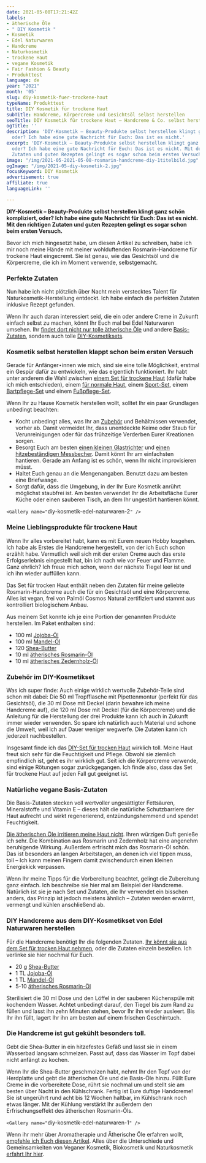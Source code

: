 ```yaml
---
date: 2021-05-08T17:21:42Z
labels:
- ätherische Öle
- " DIY Kosmetik "
- Kosmetik
- Edel Naturwaren
- Handcreme
- Naturkosmetik
- trockene Haut
- vegane Kosmetik
- Fair Fashion & Beauty
- Produkttest
language: de
year: "2021"
month: '05'
slug: diy-kosmetik-fuer-trockene-haut
typeName: Produkttest
title: DIY Kosmetik für trockene Haut
subTitle: Handcreme, Körpercreme und Gesichtsöl selbst herstellen
seoTitle: DIY Kosmetik für trockene Haut – Handcreme & Co. selbst herstellen
ogTitle: ''
description: 'DIY-Kosmetik – Beauty-Produkte selbst herstellen klingt ganz schön kompliziert,
  oder? Ich habe eine gute Nachricht für Euch: Das ist es nicht.'
excerpt: 'DIY-Kosmetik – Beauty-Produkte selbst herstellen klingt ganz schön kompliziert,
  oder? Ich habe eine gute Nachricht für Euch: Das ist es nicht. Mit den richtigen
  Zutaten und guten Rezepten gelingt es sogar schon beim ersten Versuch.'
image: "/img/2021-05-2021-05-08-rosmarin-handcreme-diy-1titelbild.jpg"
ogImage: "/img/2021-05-diy-kosmetik-2.jpg"
focusKeyword: DIY Kosmetik
advertisement: true
affiliate: true
languageLink: ''

---
```

**DIY-Kosmetik – Beauty-Produkte selbst herstellen klingt ganz schön kompliziert, oder? Ich habe eine gute Nachricht für Euch: Das ist es nicht. Mit den richtigen Zutaten und guten Rezepten gelingt es sogar schon beim ersten Versuch.**

Bevor ich mich hingesetzt habe, um diesen Artikel zu schreiben, habe ich mir noch meine Hände mit meiner wohlduftenden Rosmarin-Handcreme für trockene Haut eingecremt. Sie ist genau, wie das Gesichtsöl und die Körpercreme, die ich im Moment verwende, selbstgemacht.

### Perfekte Zutaten

Nun habe ich nicht plötzlich über Nacht mein verstecktes Talent für Naturkosmetik-Herstellung entdeckt. Ich habe einfach die perfekten Zutaten inklusive Rezept gefunden.

Wenn Ihr auch daran interessiert seid, die ein oder andere Creme in Zukunft einfach selbst zu machen, könnt Ihr Euch mal bei Edel Naturwaren umsehen. Ihr [findet dort nicht nur tolle ätherische Öle](https://cardamonchai.com/2021/03/aromatherapie/) und andere [Basis-Zutaten](https://t.adcell.com/p/click?promoId=252519&slotId=80259&param0=https%3A%2F%2Fwww.edel-naturwaren.de%2Fcollections%2Falle-basisprodukte), sondern auch tolle [DIY-Kosmetiksets](https://t.adcell.com/p/click?promoId=252519&slotId=80259&param0=https%3A%2F%2Fwww.edel-naturwaren.de%2Fcollections%2Fdiy-sets).

### Kosmetik selbst herstellen klappt schon beim ersten Versuch

Gerade für Anfänger⋆innen wie mich, sind sie eine tolle Möglichkeit, erstmal ein Gespür dafür zu entwickeln, wie das eigentlich funktioniert. Ihr habt unter anderem die Wahl zwischen [einem Set für trockene Haut](https://t.adcell.com/p/click?promoId=252519&slotId=80259&param0=https%3A%2F%2Fwww.edel-naturwaren.de%2Fcollections%2Fdiy-sets%2Fproducts%2Fdiy-set-fur-trockene-haut) (dafür habe ich mich entschieden), einem [für normale Haut](https://t.adcell.com/p/click?promoId=252519&slotId=80259&param0=https%3A%2F%2Fwww.edel-naturwaren.de%2Fcollections%2Fdiy-sets%2Fproducts%2Fdiy-set-fur-normale-haut), einem [Sport-Set](https://t.adcell.com/p/click?promoId=252519&slotId=80259&param0=https%3A%2F%2Fwww.edel-naturwaren.de%2Fcollections%2Fdiy-sets%2Fproducts%2Fdiy-set-sport), einem [Bartpflege-Set](https://t.adcell.com/p/click?promoId=252519&slotId=80259&param0=https%3A%2F%2Fwww.edel-naturwaren.de%2Fcollections%2Fdiy-sets%2Fproducts%2Fdiy-set-bartpflege) und einem [Fußpflege-Set](https://t.adcell.com/p/click?promoId=252519&slotId=80259&param0=https%3A%2F%2Fwww.edel-naturwaren.de%2Fcollections%2Fdiy-sets%2Fproducts%2Fdiy-set-fusspflege).

Wenn Ihr zu Hause Kosmetik herstellen wollt, solltet Ihr ein paar Grundlagen unbedingt beachten:

* Kocht unbedingt alles, was Ihr an [Zubehör](https://t.adcell.com/p/click?promoId=252519&slotId=80259&param0=https%3A%2F%2Fwww.edel-naturwaren.de%2Fcollections%2Fzubehor) und Behältnissen verwendet, vorher ab. Damit vermeidet Ihr, dass unentdeckte Keime oder Staub für Verunreinigungen oder für das frühzeitige Verderben Eurer Kreationen sorgen.
* Besorgt Euch am besten [einen kleinen Glastrichter](https://t.adcell.com/p/click?promoId=252519&slotId=80259&param0=https%3A%2F%2Fwww.edel-naturwaren.de%2Fcollections%2Fzubehor%2Fproducts%2Fedels-trichter) und [einen hitzebeständigen Messbecher](https://t.adcell.com/p/click?promoId=252519&slotId=80259&param0=https%3A%2F%2Fwww.edel-naturwaren.de%2Fcollections%2Fzubehor%2Fproducts%2Fedels-minimessbecher). Damit könnt Ihr am einfachsten hantieren. Gerade am Anfang ist es schön, wenn Ihr nicht improvisieren müsst.
* Haltet Euch genau an die Mengenangaben. Benutzt dazu am besten eine Briefwaage.
* Sorgt dafür, dass die Umgebung, in der Ihr Eure Kosmetik anrührt möglichst staubfrei ist. Am besten verwendet Ihr die Arbeitsfläche Eurer Küche oder einen sauberen Tisch, an dem Ihr ungestört hantieren könnt.

`<Gallery name="`diy-kosmetik-edel-naturwaren-2`" />`

### Meine Lieblingsprodukte für trockene Haut

Wenn Ihr alles vorbereitet habt, kann es mit Eurem neuen Hobby losgehen. Ich habe als Erstes die Handcreme hergestellt, von der ich Euch schon erzählt habe. Vermutlich weil sich mit der ersten Creme auch das erste Erfolgserlebnis eingestellt hat, bin ich nach wie vor Feuer und Flamme. Ganz ehrlich? Ich freue mich schon, wenn der nächste Tiegel leer ist und ich ihn wieder auffüllen kann.

Das Set für trocken Haut enthält neben den Zutaten für meine geliebte Rosmarin-Handcreme auch die für ein Gesichtsöl und eine Körpercreme. Alles ist vegan, frei von Palmöl Cosmos Natural zertifiziert und stammt aus kontrolliert biologischem Anbau.

Aus meinem Set konnte ich je eine Portion der genannten Produkte herstellen. Im Paket enthalten sind:

* 100 ml [Jojoba-Öl](https://t.adcell.com/p/click?promoId=252519&slotId=80259&param0=https%3A%2F%2Fwww.edel-naturwaren.de%2Fcollections%2Fbasisprodukte%2Fproducts%2Fedels-jojoba-ol-100ml)
* 100 ml [Mandel-Öl](https://t.adcell.com/p/click?promoId=252519&slotId=80259&param0=https%3A%2F%2Fwww.edel-naturwaren.de%2Fcollections%2Fbasisprodukte%2Fproducts%2Fedels-mandel-ol-100ml)
* 120 [Shea-Butter](https://t.adcell.com/p/click?promoId=252519&slotId=80259&param0=https%3A%2F%2Fwww.edel-naturwaren.de%2Fcollections%2Fbasisprodukte%2Fproducts%2Fedels-shea-butter-120-ml)
* 10 ml [ätherisches Rosmarin-Öl](https://t.adcell.com/p/click?promoId=252519&slotId=80259&param0=https%3A%2F%2Fwww.edel-naturwaren.de%2Fcollections%2Fatherische-ole%2Fproducts%2Fatherisches-rosmarin-ol-10ml)
* 10 ml [ätherisches Zedernholz-Öl](https://t.adcell.com/p/click?promoId=252519&slotId=80259&param0=https%3A%2F%2Fwww.edel-naturwaren.de%2Fcollections%2Fatherische-ole%2Fproducts%2Fatherisches-zedernholz-ol-10ml)

### Zubehör im DIY-Kosmetikset

Was ich super finde: Auch einige wirklich wertvolle Zubehör-Teile sind schon mit dabei: Die 50 ml Tropfflasche mit Pipettenmontur (perfekt für das Gesichtsöl), die 30 ml Dose mit Deckel (darin bewahre ich meine Handcreme auf), die 120 ml Dose mit Deckel (für die Körpercreme) und die Anleitung für die Herstellung der drei Produkte kann ich auch in Zukunft immer wieder verwenden. So spare ich natürlich auch Material und schone die Umwelt, weil ich auf Dauer weniger wegwerfe. Die Zutaten kann ich jederzeit nachbestellen.

Insgesamt finde ich das [DIY-Set für trocken Haut](https://t.adcell.com/p/click?promoId=252519&slotId=80259&param0=https%3A%2F%2Fwww.edel-naturwaren.de%2Fcollections%2Fdiy-sets%2Fproducts%2Fdiy-set-fur-trockene-haut) wirklich toll. Meine Haut freut sich sehr für die Feuchtigkeit und Pflege. Obwohl sie ziemlich empfindlich ist, geht es ihr wirklich gut. Seit ich die Körpercreme verwende, sind einige Rötungen sogar zurückgegangen. Ich finde also, dass das Set für trockene Haut auf jeden Fall gut geeignet ist.

### Natürliche vegane Basis-Zutaten

Die Basis-Zutaten stecken voll wertvoller ungesättigter Fettsäuren, Mineralstoffe und Vitamin E – dieses hält die natürliche Schutzbarriere der Haut aufrecht und wirkt regenerierend, entzündungshemmend und spendet Feuchtigkeit.

[Die ätherischen Öle irritieren meine Haut nicht](https://cardamonchai.com/2021/03/aromatherapie/). Ihren würzigen Duft genieße ich sehr. Die Kombination aus Rosmarin und Zedernholz hat eine angenehm beruhigende Wirkung. Außerdem erfrischt mich das Rosmarin-Öl schön. Das ist besonders an langen Arbeitstagen, an denen ich viel tippen muss, toll – Ich kann meinen Fingern damit zwischendurch einen kleinen Energiekick verpassen.

Wenn Ihr meine Tipps für die Vorbereitung beachtet, gelingt die Zubereitung ganz einfach. Ich beschreibe sie hier mal am Beispiel der Handcreme. Natürlich ist sie je nach Set und Zutaten, die Ihr verwendet ein bisschen anders, das Prinzip ist jedoch meistens ähnlich – Zutaten werden erwärmt, vermengt und kühlen anschließend ab.

### DIY Handcreme aus dem DIY-Kosmetikset von Edel Naturwaren herstellen

Für die Handcreme benötigt Ihr die folgenden Zutaten. [Ihr könnt sie aus dem Set für trocken Haut nehmen](https://t.adcell.com/p/click?promoId=252519&slotId=80259&param0=https%3A%2F%2Fwww.edel-naturwaren.de%2Fcollections%2Fdiy-sets%2Fproducts%2Fdiy-set-fur-trockene-haut), oder die Zutaten einzeln bestellen. Ich verlinke sie hier nochmal für Euch.

* 20 g [Shea-Butter](https://t.adcell.com/p/click?promoId=252519&slotId=80259&param0=https%3A%2F%2Fwww.edel-naturwaren.de%2Fcollections%2Fbasisprodukte%2Fproducts%2Fedels-shea-butter-120-ml)
* 1 TL [Jojoba-Öl](https://t.adcell.com/p/click?promoId=252519&slotId=80259&param0=https%3A%2F%2Fwww.edel-naturwaren.de%2Fcollections%2Fbasisprodukte%2Fproducts%2Fedels-jojoba-ol-100ml)
* 1 TL [Mandel-Öl](https://t.adcell.com/p/click?promoId=252519&slotId=80259&param0=https%3A%2F%2Fwww.edel-naturwaren.de%2Fcollections%2Fbasisprodukte%2Fproducts%2Fedels-mandel-ol-100ml)
* 5-10 [ätherisches Rosmarin-Öl](https://t.adcell.com/p/click?promoId=252519&slotId=80259&param0=https%3A%2F%2Fwww.edel-naturwaren.de%2Fcollections%2Fatherische-ole%2Fproducts%2Fatherisches-rosmarin-ol-10ml)

Sterilisiert die 30 ml Dose und den Löffel in der sauberen Küchenspüle mit kochendem Wasser. Achtet unbedingt darauf, den Tiegel bis zum Rand zu füllen und lasst ihn zehn Minuten stehen, bevor Ihr ihn wieder ausleert. Bis Ihr ihn füllt, lagert Ihr ihn am besten auf einem frischen Geschirrtuch.

### Die Handcreme ist gut gekühlt besonders toll.

Gebt die Shea-Butter in ein hitzefestes Gefäß und lasst sie in einem Wasserbad langsam schmelzen. Passt auf, dass das Wasser im Topf dabei nicht anfängt zu kochen.

Wenn Ihr die Shea-Butter geschmolzen habt, nehmt Ihr den Topf von der Herdplatte und gebt die ätherischen Öle und die Basis-Öle hinzu. Füllt Eure Creme in die vorbereitete Dose, rührt sie nochmal um und stellt sie am besten über Nacht in den Kühlschrank. Fertig ist Eure duftige Handcreme! Sie ist ungerührt rund acht bis 12 Wochen haltbar, im Kühlschrank noch etwas länger. Mit der Kühlung verstärkt Ihr außerdem den Erfrischungseffekt des ätherischen Rosmarin-Öls.

`<Gallery name="`diy-kosmetik-edel-naturwaren-1`" />`

Wenn ihr mehr über Aromatherapie und Ätherische Öle erfahren wollt, [empfehle ich Euch diesen Artikel](https://cardamonchai.com/2021/03/aromatherapie/). Alles über die Unterschiede und Gemeinsamkeiten von Veganer Kosmetik, Biokosmetik und Naturkosmetik [erfahrt Ihr hier](http://cardamonchai.com/2018/03/vegane-kosmetik-und-naturkosmetik/).